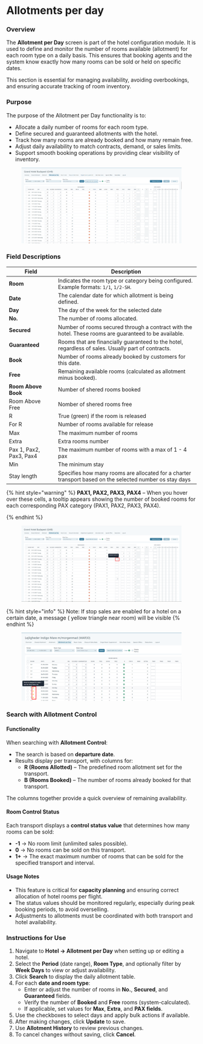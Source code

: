 # Allotments per day

### **Overview**

The **Allotment per Day** screen is part of the hotel configuration module. It is used to define and monitor the number of rooms available (allotment) for each room type on a daily basis. This ensures that booking agents and the system know exactly how many rooms can be sold or held on specific dates.

This section is essential for managing availability, avoiding overbookings, and ensuring accurate tracking of room inventory.

### **Purpose**

The purpose of the Allotment per Day functionality is to:

* Allocate a daily number of rooms for each room type.
* Define secured and guaranteed allotments with the hotel.
* Track how many rooms are already booked and how many remain free.
* Adjust daily availability to match contracts, demand, or sales limits.
* Support smooth booking operations by providing clear visibility of inventory.

<figure><img src="../../../.gitbook/assets/image (1) (1) (1) (1) (1) (1) (1) (1) (1) (1) (1) (1) (1) (1) (1).png" alt=""><figcaption></figcaption></figure>

### **Field Descriptions**

| Field                   | Description                                                                                              |
| ----------------------- | -------------------------------------------------------------------------------------------------------- |
| **Room**                | Indicates the room type or category being configured. Example formats: `1/1`, `1/2-SH`.                  |
| **Date**                | The calendar date for which allotment is being defined.                                                  |
| **Day**                 | The day of the week for the selected date                                                                |
| **No.**                 | The number of rooms allocated.                                                                           |
| **Secured**             | Number of rooms secured through a contract with the hotel. These rooms are guaranteed to be available.   |
| **Guaranteed**          | Rooms that are financially guaranteed to the hotel, regardless of sales. Usually part of contracts.      |
| **Book**                | Number of rooms already booked by customers for this date.                                               |
| **Free**                | Remaining available rooms (calculated as allotment minus booked).                                        |
| **Room Above  Book**    | Number of shered rooms booked                                                                            |
| Room Above Free         | Nomber of shered rooms free                                                                              |
| R                       | True (green) if the room is released                                                                     |
| For R                   | Number of rooms available for release                                                                    |
| Max                     | The maximum number of rooms                                                                              |
| Extra                   | Extra rooms number                                                                                       |
| Pax 1, Pax2, Pax3, Pax4 | The maximum number of rooms with a max of  1 - 4 pax                                                     |
| Min                     | The minimum stay                                                                                         |
| Stay length             | Specifies how many rooms are allocated for a charter transport based on the selected number os stay days |

{% hint style="warning" %}
**PAX1, PAX2, PAX3, PAX4** – When you hover over these cells, a tooltip appears showing the number of booked rooms for each corresponding PAX category (PAX1, PAX2, PAX3, PAX4).


{% endhint %}

<figure><img src="../../../.gitbook/assets/image (1) (1) (1) (1) (1) (1) (1) (1) (1) (1) (1) (1) (1) (1) (1) (1) (1).png" alt=""><figcaption></figcaption></figure>

{% hint style="info" %}
Note: If stop sales are enabled for a hotel on a certain date, a message ( yellow triangle near room) will be visible&#x20;
{% endhint %}

<figure><img src="../../../.gitbook/assets/image (1) (1) (1) (1) (1) (1) (1) (1) (1) (1) (1) (1) (1) (1) (1) (2) (1) (1) (1) (1) (1) (1) (1).png" alt=""><figcaption></figcaption></figure>



### Search with Allotment Control

#### **Functionality**

When searching with **Allotment Control**:

* The search is based on **departure date**.
* Results display per transport, with columns for:
  * **R (Rooms Allotted)** – The predefined room allotment set for the transport.
  * **B (Rooms Booked)** – The number of rooms already booked for that transport.

The columns together provide a quick overview of remaining availability.

#### **Room Control Status**

Each transport displays a **control status value** that determines how many rooms can be sold:

* **-1** → No room limit (unlimited sales possible).
* **0** → No rooms can be sold on this transport.
* **1+** → The exact maximum number of rooms that can be sold for the specified transport and interval.

#### **Usage Notes**

* This feature is critical for **capacity planning** and ensuring correct allocation of hotel rooms per flight.
* The status values should be monitored regularly, especially during peak booking periods, to avoid overselling.
* Adjustments to allotments must be coordinated with both transport and hotel availability.

### **Instructions for Use**

1. Navigate to **Hotel → Allotment per Day** when setting up or editing a hotel.
2. Select the **Period** (date range), **Room Type**, and optionally filter by **Week Days** to view or adjust availability.
3. Click **Search** to display the daily allotment table.
4. For each **date and room type**:
   * Enter or adjust the number of rooms in **No.**, **Secured**, and **Guaranteed** fields.
   * Verify the number of **Booked** and **Free** rooms (system-calculated).
   * If applicable, set values for **Max**, **Extra**, and **PAX fields**.
5. Use the checkboxes to select days and apply bulk actions if available.
6. After making changes, click **Update** to save.
7. Use **Allotment History** to review previous changes.
8. To cancel changes without saving, click **Cancel**.
